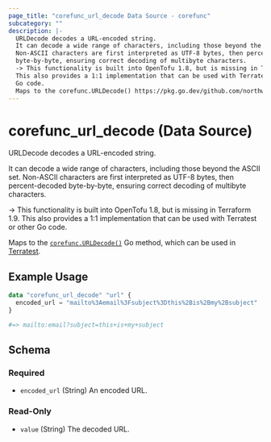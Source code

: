 ```yaml
---
page_title: "corefunc_url_decode Data Source - corefunc"
subcategory: ""
description: |-
  URLDecode decodes a URL-encoded string.
  It can decode a wide range of characters, including those beyond the ASCII set.
  Non-ASCII characters are first interpreted as UTF-8 bytes, then percent-decoded
  byte-by-byte, ensuring correct decoding of multibyte characters.
  -> This functionality is built into OpenTofu 1.8, but is missing in Terraform 1.9.
  This also provides a 1:1 implementation that can be used with Terratest or other
  Go code.
  Maps to the corefunc.URLDecode() https://pkg.go.dev/github.com/northwood-labs/terraform-provider-corefunc/corefunc#URLDecode Go method, which can be used in Terratest https://terratest.gruntwork.io.
---
```


# corefunc_url_decode (Data Source)

URLDecode decodes a URL-encoded string.

It can decode a wide range of characters, including those beyond the ASCII set.
Non-ASCII characters are first interpreted as UTF-8 bytes, then percent-decoded
byte-by-byte, ensuring correct decoding of multibyte characters.

-> This functionality is built into OpenTofu 1.8, but is missing in Terraform 1.9.
This also provides a 1:1 implementation that can be used with Terratest or other
Go code.

Maps to the [`corefunc.URLDecode()`](https://pkg.go.dev/github.com/northwood-labs/terraform-provider-corefunc/corefunc#URLDecode) Go method, which can be used in [Terratest](https://terratest.gruntwork.io).

## Example Usage

```terraform
data "corefunc_url_decode" "url" {
  encoded_url = "mailto%3Aemail%3Fsubject%3Dthis%2Bis%2Bmy%2Bsubject"
}

#=> mailto:email?subject=this+is+my+subject
```

<!-- schema generated by tfplugindocs -->
## Schema

### Required

* `encoded_url` (String) An encoded URL.

### Read-Only

* `value` (String) The decoded URL.

<!-- Preview the provider docs with the Terraform registry provider docs preview tool: https://registry.terraform.io/tools/doc-preview -->
